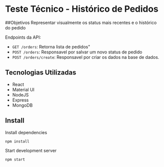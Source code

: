 # Teste Técnico - Histórico de Pedidos

##Objetivos
Representar visualmente os status mais recentes e o histórico do pedido

Endpoints da API:

   - `GET /orders`: Retorna lista de pedidos"
   - `POST /orders`: Responsavel por salvar um novo status de pedido
   - `POST /orders/create`: Responsavel por criar os dados na base de dados.
   
## Tecnologias Utilizadas
- React
- Material UI
- NodeJS
- Express
- MongoDB

## Install

Install dependencies

    npm install

Start development server

    npm start
    
  
